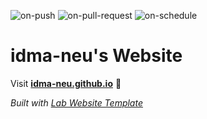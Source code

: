 
  ![on-push](../../actions/workflows/on-push.yaml/badge.svg)
  ![on-pull-request](../../actions/workflows/on-pull-request.yaml/badge.svg)
  ![on-schedule](../../actions/workflows/on-schedule.yaml/badge.svg)

  # idma-neu's Website

  Visit **[idma-neu.github.io](https://idma-neu.github.io)** 🚀

  _Built with [Lab Website Template](https://greene-lab.gitbook.io/lab-website-template-docs)_

